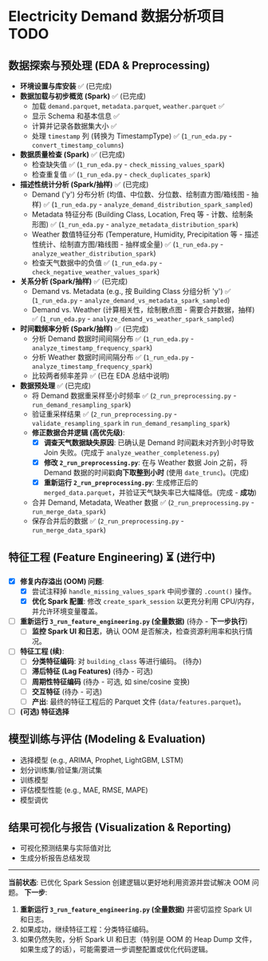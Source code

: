 # Electricity Demand 数据分析项目 TODO

## 数据探索与预处理 (EDA & Preprocessing)

-   **环境设置与库安装** ✅ (已完成)
-   **数据加载与初步概览 (Spark)** ✅ (已完成)
    -   加载 `demand.parquet`, `metadata.parquet`, `weather.parquet` ✅
    -   显示 Schema 和基本信息 ✅
    -   计算并记录各数据集大小 ✅
    -   处理 `timestamp` 列 (转换为 TimestampType) ✅ (`1_run_eda.py` - `convert_timestamp_columns`)
-   **数据质量检查 (Spark)** ✅ (已完成)
    -   检查缺失值 ✅ (`1_run_eda.py` - `check_missing_values_spark`)
    -   检查重复值 ✅ (`1_run_eda.py` - `check_duplicates_spark`)
-   **描述性统计分析 (Spark/抽样)** ✅ (已完成)
    -   Demand ('y') 分布分析 (均值、中位数、分位数、绘制直方图/箱线图 - 抽样) ✅ (`1_run_eda.py` - `analyze_demand_distribution_spark_sampled`)
    -   Metadata 特征分布 (Building Class, Location, Freq 等 - 计数、绘制条形图) ✅ (`1_run_eda.py` - `analyze_metadata_distribution_spark`)
    -   Weather 数值特征分布 (Temperature, Humidity, Precipitation 等 - 描述性统计、绘制直方图/箱线图 - 抽样或全量) ✅ (`1_run_eda.py` - `analyze_weather_distribution_spark`)
    -   检查天气数据中的负值 ✅ (`1_run_eda.py` - `check_negative_weather_values_spark`)
-   **关系分析 (Spark/抽样)** ✅ (已完成)
    -   Demand vs. Metadata (e.g., 按 Building Class 分组分析 'y') ✅ (`1_run_eda.py` - `analyze_demand_vs_metadata_spark_sampled`)
    -   Demand vs. Weather (计算相关性，绘制散点图 - 需要合并数据，抽样) ✅ (`1_run_eda.py` - `analyze_demand_vs_weather_spark_sampled`)
-   **时间戳频率分析 (Spark/抽样)** ✅ (已完成)
    -   分析 Demand 数据时间间隔分布 ✅ (`1_run_eda.py` - `analyze_timestamp_frequency_spark`)
    -   分析 Weather 数据时间间隔分布 ✅ (`1_run_eda.py` - `analyze_timestamp_frequency_spark`)
    -   比较两者频率差异 ✅ (已在 EDA 总结中说明)
-   **数据预处理** ✅ (已完成)
    -   将 Demand 数据重采样至小时频率 ✅ (`2_run_preprocessing.py` - `run_demand_resampling_spark`)
    -   验证重采样结果 ✅ (`2_run_preprocessing.py` - `validate_resampling_spark` in `run_demand_resampling_spark`)
    -   **修正数据合并逻辑 (高优先级)**:
        -   [x] **调查天气数据缺失原因**: 已确认是 Demand 时间戳未对齐到小时导致 Join 失败。(完成于 `analyze_weather_completeness.py`)
        -   [x] **修改 `2_run_preprocessing.py`**: 在与 Weather 数据 Join 之前，将 Demand 数据的时间戳**向下取整到小时** (使用 `date_trunc`)。(完成)
        -   [x] **重新运行 `2_run_preprocessing.py`**: 生成修正后的 `merged_data.parquet`，并验证天气缺失率已大幅降低。(完成 - **成功**)
    -   合并 Demand, Metadata, Weather 数据 ✅ (`2_run_preprocessing.py` - `run_merge_data_spark`)
    -   保存合并后的数据 ✅ (`2_run_preprocessing.py` - `run_merge_data_spark`)

## 特征工程 (Feature Engineering) ⏳ (进行中)

-   [x] **修复内存溢出 (OOM) 问题**:
    -   [x] 尝试注释掉 `handle_missing_values_spark` 中间步骤的 `.count()` 操作。
    -   [x] **优化 Spark 配置**: 修改 `create_spark_session` 以更充分利用 CPU/内存，并允许环境变量覆盖。
-   [ ] **重新运行 `3_run_feature_engineering.py` (全量数据)** (待办 - **下一步执行**)
    -   [ ] **监控 Spark UI 和日志**，确认 OOM 是否解决，检查资源利用率和执行情况。
-   [ ] **特征工程 (续)**:
    -   [ ] **分类特征编码**: 对 `building_class` 等进行编码。 (待办)
    -   [ ] **滞后特征 (Lag Features)** (待办 - 可选)
    -   [ ] **周期性特征编码** (待办 - 可选, 如 sine/cosine 变换)
    -   [ ] **交互特征** (待办 - 可选)
    -   [ ] **产出**: 最终的特征工程后的 Parquet 文件 (`data/features.parquet`)。
-   [ ] **(可选) 特征选择**

## 模型训练与评估 (Modeling & Evaluation)

-   选择模型 (e.g., ARIMA, Prophet, LightGBM, LSTM)
-   划分训练集/验证集/测试集
-   训练模型
-   评估模型性能 (e.g., MAE, RMSE, MAPE)
-   模型调优

## 结果可视化与报告 (Visualization & Reporting)

-   可视化预测结果与实际值对比
-   生成分析报告总结发现

---
**当前状态**: 已优化 Spark Session 创建逻辑以更好地利用资源并尝试解决 OOM 问题。
**下一步**:
1.  **重新运行 `3_run_feature_engineering.py` (全量数据)** 并密切监控 Spark UI 和日志。
2.  如果成功，继续特征工程：分类特征编码。
3.  如果仍然失败，分析 Spark UI 和日志（特别是 OOM 的 Heap Dump 文件，如果生成了的话），可能需要进一步调整配置或优化代码逻辑。